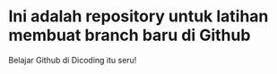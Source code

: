# Ini adalah repository untuk latihan membuat branch baru di Github
Belajar Github di Dicoding itu seru!
